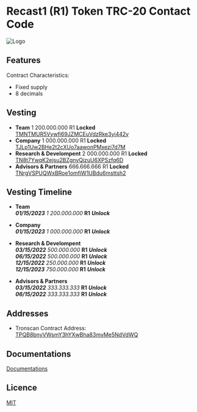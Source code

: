 
# Recast1 (R1) Token TRC-20 Contact Code




![Logo](https://mobile.recast1.org/img/recast1_logo.png)

    
## Features

Contract Characteristics:

- Fixed supply
- 8 decimals
  
 ## Vesting
 - **Team** 1 200.000.000 R1 **Locked** [TMNTMUR5Vywfi69JZMCEuVdzRke3yi442y](https://tronscan.org/#/address/TMNTMUR5Vywfi69JZMCEuVdzRke3yi442y)
 - **Company**  1 000.000.000 R1 **Locked** [TJLp1Uw2BHe2t2cXUo7aawonPMxezi7d7M](https://tronscan.org/#/address/TJLp1Uw2BHe2t2cXUo7aawonPMxezi7d7M)
 - **Research & Develompent** 2 000.000.000 R1 **Locked** [TN8t7YwqK2ejsu2BZgnvQjzuU6XPSzfq6D](https://tronscan.org/#/address/TN8t7YwqK2ejsu2BZgnvQjzuU6XPSzfq6D)
 - **Advisors & Partners** 666.666.666 R1 **Locked** [TNrgVSPUQWxBRoe1omfiW1UBdu6msttsh2](https://tronscan.org/#/address/TNrgVSPUQWxBRoe1omfiW1UBdu6msttsh2)

## Vesting Timeline
 - **Team**\
***01/15/2023*** _1 200.000.000_ **R1** ***Unlock***

 - **Company**\
***01/15/2023*** _1 000.000.000_ **R1** ***Unlock***


- **Research & Develompent**\
***03/15/2022*** _500.000.000_ **R1** ***Unlock***\
***06/15/2022*** _500.000.000_ **R1** ***Unlock***\
***12/15/2022*** _250.000.000_ **R1** ***Unlock***\
***12/15/2023*** _750.000.000_ **R1** ***Unlock***


- **Advisors & Partners**\
***03/15/2022*** _333.333.333_ **R1** ***Unlock***\
***06/15/2022*** _333.333.333_ **R1** ***Unlock***




## Addresses
- Tronscan Contract Address: [TPQB8bnyVWsmY3hYXwBha83mvMe5NdVdWQ](https://tronscan.org/#/token20/TPQB8bnyVWsmY3hYXwBha83mvMe5NdVdWQ)
## Documentations

[Documentations](https://docs.recast1.org/)

  
## Licence

[MIT](https://choosealicense.com/licenses/mit/)
